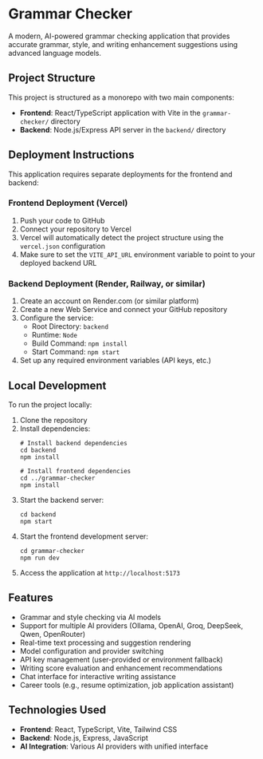 # Grammar Checker

A modern, AI-powered grammar checking application that provides accurate grammar, style, and writing enhancement suggestions using advanced language models.

## Project Structure

This project is structured as a monorepo with two main components:

- **Frontend**: React/TypeScript application with Vite in the `grammar-checker/` directory
- **Backend**: Node.js/Express API server in the `backend/` directory

## Deployment Instructions

This application requires separate deployments for the frontend and backend:

### Frontend Deployment (Vercel)

1. Push your code to GitHub
2. Connect your repository to Vercel
3. Vercel will automatically detect the project structure using the `vercel.json` configuration
4. Make sure to set the `VITE_API_URL` environment variable to point to your deployed backend URL

### Backend Deployment (Render, Railway, or similar)

1. Create an account on Render.com (or similar platform)
2. Create a new Web Service and connect your GitHub repository
3. Configure the service:
   - Root Directory: `backend`
   - Runtime: `Node`
   - Build Command: `npm install`
   - Start Command: `npm start`
4. Set up any required environment variables (API keys, etc.)

## Local Development

To run the project locally:

1. Clone the repository
2. Install dependencies:
   ```
   # Install backend dependencies
   cd backend
   npm install

   # Install frontend dependencies
   cd ../grammar-checker
   npm install
   ```
3. Start the backend server:
   ```
   cd backend
   npm start
   ```
4. Start the frontend development server:
   ```
   cd grammar-checker
   npm run dev
   ```
5. Access the application at `http://localhost:5173`

## Features

- Grammar and style checking via AI models
- Support for multiple AI providers (Ollama, OpenAI, Groq, DeepSeek, Qwen, OpenRouter)
- Real-time text processing and suggestion rendering
- Model configuration and provider switching
- API key management (user-provided or environment fallback)
- Writing score evaluation and enhancement recommendations
- Chat interface for interactive writing assistance
- Career tools (e.g., resume optimization, job application assistant)

## Technologies Used

- **Frontend**: React, TypeScript, Vite, Tailwind CSS
- **Backend**: Node.js, Express, JavaScript
- **AI Integration**: Various AI providers with unified interface